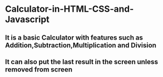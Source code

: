 # Calculator-in-HTML-CSS-and-Javascript
## It is a basic Calculator with features such as Addition,Subtraction,Multiplication and Division
## It can also put the last result in the screen unless removed from screen
